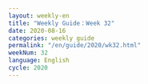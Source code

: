 ```yaml
---
layout: weekly-en
title: "Weekly Guide：Week 32"
date: 2020-08-16
categories: weekly guide
permalink: "/en/guide/2020/wk32.html"
weekNum: 32
language: English
cycle: 2020
---
```

